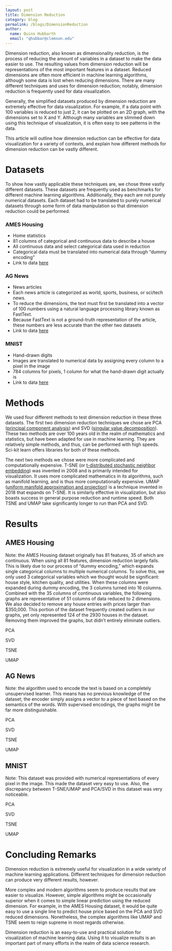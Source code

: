 ```yaml
---
layout: post
title: Dimension Reduction
category: blog
permalink: /blogs/DimensionReduction
author:
  name: Quinn Hubbarth
  email: "qhubbar@clemson.edu"
---
```


Dimension reduction, also known as dimensionality reduction, is the process of reducing the amount of variables in a dataset to make the data easier to use. The resulting values from dimension reduction will be representations of the most important features in a dataset. Reduced dimensions are often more efficient in machine learning algorithms, although some data is lost when reducing dimensions. There are many different techniques and uses for dimension reduction; notably, dimension reduction is frequently used for data visualization.

Generally, the simplified datasets produced by dimension reduction are extremely effective for data visualization. For example, if a data point with 100 variables is reduced to just 2, it can be plotted on an 2D graph, with the dimensions set to X and Y. Although many variables are slimmed down using this technique of visualization, it is often easy to see patterns in the data.

This article will outline how dimension reduction can be effective for data visualization for a variety of contexts, and explain how different methods for dimension reduction can be vastly different.

# Datasets

To show how vastly applicable these techniques are, we chose three vastly different datasets. These datasets are frequently used as benchmarks for different machine learning algorithms. Additionally, they each are not purely numerical datasets. Each dataset had to be translated to purely numerical datasets through some form of data manipulation so that dimension reduction could be performed.

### AMES Housing
 * Home statistics
 * 81 columns of categorical and continuous data to describe a house
 * All continuous data and select categorical data used in reduction
 * Categorical data must be translated into numerical data through “dummy encoding”
 * Link to data [here](https://www.kaggle.com/c/house-prices-advanced-regression-techniques)

### AG News
 * News articles
 * Each news article is categorized as world, sports, business, or sci/tech news.
 * To reduce the dimensions, the text must first be translated into a vector of 100 numbers using a natural language processing library known as FastText.
 * Because FastText is not a ground-truth representation of the article, these numbers are less accurate than the other two datasets
 * Link to data [here](http://groups.di.unipi.it/~gulli/AG_corpus_of_news_articles.html)

### MNIST
 * Hand-drawn digits
 * Images are translated to numerical data by assigning every column to a pixel in the image
 * 784 columns for pixels, 1 column for what the hand-drawn digit actually is
 * Link to data [here](https://pjreddie.com/projects/mnist-in-csv/)

# Methods

We used four different methods to test dimension reduction in these three datasets. The first two dimension reduction techniques we chose are PCA ([principal component analysis](https://en.wikipedia.org/wiki/Principal_component_analysis)) and SVD ([singular value decomposition](https://en.wikipedia.org/wiki/Singular_value_decomposition)). These two methods are over 100 years old in the realm of mathematics and statistics, but have been adapted for use in machine learning. They are relatively simple methods, and thus, can be performed with high speeds. Sci-kit learn offers libraries for both of these methods. 

The next two methods we chose were more complicated and computationally expensive. T-SNE (or [t-distributed stochastic neighbor embedding](http://jmlr.org/papers/volume9/vandermaaten08a/vandermaaten08a.pdf)) was invented in 2008 and is primarily intended for visualization. It uses more complicated mathematics in its algorithms, such as manifold learning, and is thus more computationally expensive. UMAP ([uniform manifold approximation and projection](https://arxiv.org/abs/1802.03426)) is a technique invented in 2018 that expands on T-SNE. It is similarly effective in visualization, but also boasts success in general purpose reduction and runtime speed. Both TSNE and UMAP take significantly longer to run than PCA and SVD.

# Results

## AMES Housing

Note: the AMES Housing dataset originally has 81 features, 35 of which are continuous. When using all 81 features, dimension reduction largely fails. This is likely due to our process of “dummy encoding,” which expands single categorical columns to multiple numerical columns. To solve this, we only used 3 categorical variables which we thought would be significant: house style, kitchen quality, and utilities. When these columns were expanded during dummy encoding, the 3 columns turned into 16 columns. Combined with the 35 columns of continuous variables, the following graphs are representative of 51 columns of data reduced to 2 dimensions. We also decided to remove any house entries with prices larger than $350,000. This portion of the dataset frequently created outliers in our graphs, yet only represented 124 of the 2930 houses in the dataset. Removing them improved the graphs, but didn’t entirely eliminate outliers.

PCA
<div class="flourish-embed flourish-scatter" data-src="visualisation/1475111"><script src="https://public.flourish.studio/resources/embed.js"></script></div>

SVD
<div class="flourish-embed flourish-scatter" data-src="visualisation/1475112"><script src="https://public.flourish.studio/resources/embed.js"></script></div>

TSNE
<div class="flourish-embed flourish-scatter" data-src="visualisation/1474776"><script src="https://public.flourish.studio/resources/embed.js"></script></div>

UMAP
<div class="flourish-embed flourish-scatter" data-src="visualisation/1475115"><script src="https://public.flourish.studio/resources/embed.js"></script></div>


## AG News

Note: the algorithm used to encode the text is based on a completely unsupervised learner. This means has no previous knowledge of the dataset; the encoder simply assigns a vector to a piece of text based on the semantics of the words. With supervised encodings, the graphs might be far more distinguishable.

PCA
<div class="flourish-embed flourish-scatter" data-src="visualisation/1475333"><script src="https://public.flourish.studio/resources/embed.js"></script></div>

SVD
<div class="flourish-embed flourish-scatter" data-src="visualisation/1475358"><script src="https://public.flourish.studio/resources/embed.js"></script></div>

TSNE
<div class="flourish-embed flourish-scatter" data-src="visualisation/1475362"><script src="https://public.flourish.studio/resources/embed.js"></script></div>

UMAP
<div class="flourish-embed flourish-scatter" data-src="visualisation/1475365"><script src="https://public.flourish.studio/resources/embed.js"></script></div>


## MNIST

Note:
This dataset was provided with numerical representations of every pixel in the image. This made the dataset very easy to use. Also, the discrepancy between T-SNE/UMAP and PCA/SVD in this dataset was very noticeable.

PCA
<div class="flourish-embed flourish-scatter" data-src="visualisation/1516520"><script src="https://public.flourish.studio/resources/embed.js"></script></div>

SVD
<div class="flourish-embed flourish-scatter" data-src="visualisation/1516585"><script src="https://public.flourish.studio/resources/embed.js"></script></div>

TSNE
<div class="flourish-embed flourish-scatter" data-src="visualisation/1516593"><script src="https://public.flourish.studio/resources/embed.js"></script></div>

UMAP
<div class="flourish-embed flourish-scatter" data-src="visualisation/1516598"><script src="https://public.flourish.studio/resources/embed.js"></script></div>



# Concluding Remarks

Dimension reduction is extremely useful for visualization in a wide variety of machine learning applications. Different techniques for dimension reduction can produce very different results, however. 

More complex and modern algorithms seem to produce results that are easier to visualize. However, simple algorithms might be occasionally superior when it comes to simple linear prediction using the reduced dimension. For example, in the AMES Housing dataset, it would be quite easy to use a single line to predict house price based on the PCA and SVD reduced dimensions. Nonetheless, the complex algorithms like UMAP and TSNE seem to reign supreme in most regards otherwise.

Dimension reduction is an easy-to-use and practical solution for visualization of machine learning data. Using it to visualize results is an important part of many efforts in the realm of data science research.
